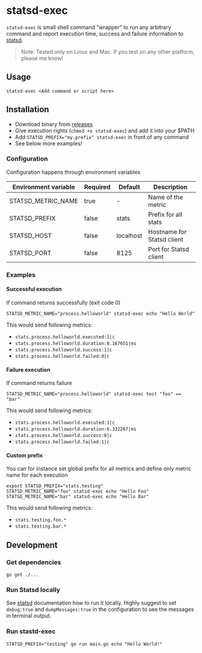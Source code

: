 # statsd-exec
`statsd-exec` is small shell command "wrapper" to run any arbitrary command and report execution time, success and failure information to [statsd](https://github.com/etsy/statsd).

> Note: Tested only on Linux and Mac. If you test on any other platform, please me know!

## Usage
```shell
statsd-exec <Add command or script here>
```

## Installation
- Download binary from [releases](https://github.com/ernoaapa/statsd-exec/releases)
- Give execution rights (`chmod +x statsd-exec`) and add it into your $PATH
- Add `STATSD_PREFIX="my.prefix" statsd-exec` in front of any command
- See below more examples!

### Configuration
Configuration happens through environment variables

| Environment variable | Required | Default   | Description                |
|----------------------|----------|-----------|----------------------------|
| STATSD_METRIC_NAME   | true     | -         | Name of the metric         |
| STATSD_PREFIX        | false    | stats     | Prefix for all stats       |
| STATSD_HOST          | false    | localhost | Hostname for Statsd client |
| STATSD_PORT          | false    | 8125      | Port for Statsd client     |

### Examples
#### Successful execution
If command returns successfully (exit code 0)
```
STATSD_METRIC_NAME="process.helloworld" statsd-exec echo "Hello World"
```

This would send following metrics:
- `stats.process.helloworld.executed:1|c`
- `stats.process.helloworld.duration:8.167651|ms`
- `stats.process.helloworld.success:1|c`
- `stats.process.helloworld.failed:0|c`

#### Failure execution
If command returns failure
```
STATSD_METRIC_NAME="process.helloworld" statsd-exec test "foo" == "bar"
```

This would send following metrics:
- `stats.process.helloworld.executed:1|c`
- `stats.process.helloworld.duration:6.332267|ms`
- `stats.process.helloworld.success:0|c`
- `stats.process.helloworld.failed:1|c`

#### Custom prefix
You can for instance set global prefix for all metrics and define only metric name for each execution
```
export STATSD_PREFIX="stats.testing"
STATSD_METRIC_NAME="foo" statsd-exec echo "Hello Foo"
STATSD_METRIC_NAME="bar" statsd-exec echo "Hello Bar"
```

This would send following metrics:
- `stats.testing.foo.*`
- `stats.testing.bar.*`

## Development
### Get dependencies
```shell
go get ./...
```

### Run Statsd locally
See [statsd](https://github.com/etsy/statsd) documentation how to run it locally.
Highly suggest to set `debug:true` and `dumpMessages:true` in the configuration to see the messages in terminal output.

### Run stastd-exec
```shell
STATSD_PREFIX="testing" go run main.go echo "Hello World!"
```
